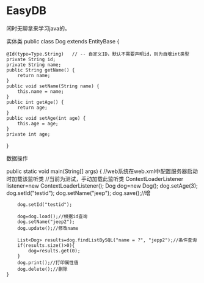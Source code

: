 # EasyDB
闲时无聊拿来学习java的。


实体类
  public class Dog extends EntityBase {
	
	@Id(type=Type.String)   // -- 自定义ID，默认不需要声明id，则为自增int类型
	private String id;
	private String name;
	public String getName() {
		return name;
	}
	public void setName(String name) {
		this.name = name;
	}
	public int getAge() {
		return age;
	}
	public void setAge(int age) {
		this.age = age;
	}
	private int age;
}


数据操作

  public static void main(String[] args) {
		//web系统在web.xml中配置服务器启动时加载该监听类
		//当前为测试，手动加载此监听类
		ContextLoaderListener listener=new ContextLoaderListener();
		Dog dog=new Dog();
		dog.setAge(3);
		dog.setId("testid");
		dog.setName("jeep");
		dog.save();//增
		
		dog.setId("testid");
		
		dog=dog.load();//根据id查询
		dog.setName("jeep2");
		dog.update();//修改name
		
		List<Dog> results=dog.findListBySQL("name = ?", "jepp2");//条件查询
		if(results.size()>0){
			dog=results.get(0);
		}
		dog.print();//打印属性值
		dog.delete();//删除
	}
